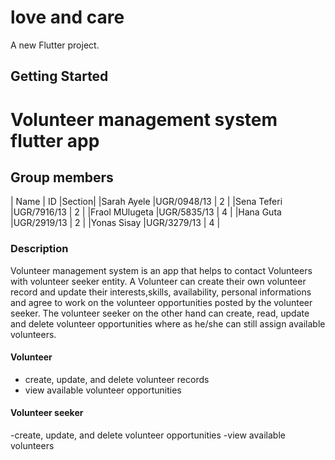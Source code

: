 # love and care

A new Flutter project.

## Getting Started

# Volunteer management system flutter app

## Group members

| Name             | ID         |Section|
|Sarah Ayele       |UGR/0948/13 | 2     |
|Sena Teferi       |UGR/7916/13 | 2     |
|Fraol MUlugeta    |UGR/5835/13 | 4     |
|Hana Guta         |UGR/2919/13 | 2     |
|Yonas Sisay       |UGR/3279/13 | 4     |

### Description

Volunteer management system is an app that helps to contact Volunteers with volunteer seeker entity. A Volunteer can create their own volunteer record and update their interests,skills, availability, personal informations and agree to work on the volunteer opportunities posted by the volunteer seeker. The volunteer seeker on the other hand can create, read, update and delete volunteer opportunities where as he/she can still assign available volunteers.  


#### Volunteer
  - create, update, and delete volunteer records
  - view available volunteer opportunities

 #### Volunteer seeker
  -create, update, and delete volunteer opportunities
  -view available volunteers
